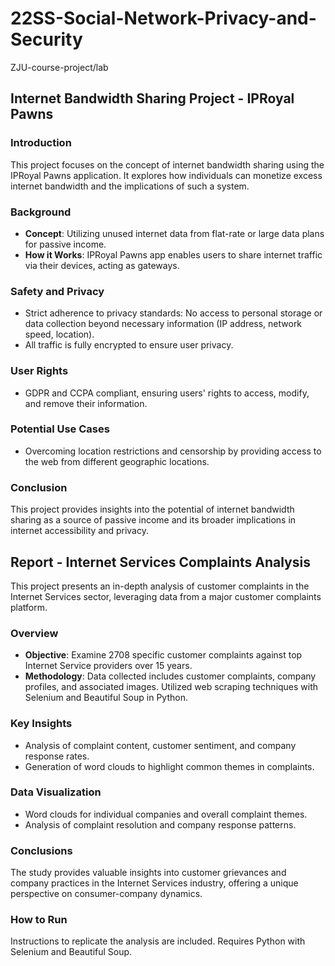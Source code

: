 # 22SS-Social-Network-Privacy-and-Security
ZJU-course-project/lab

## Internet Bandwidth Sharing Project - IPRoyal Pawns

### Introduction

This project focuses on the concept of internet bandwidth sharing using the IPRoyal Pawns application. It explores how individuals can monetize excess internet bandwidth and the implications of such a system.

### Background

- **Concept**: Utilizing unused internet data from flat-rate or large data plans for passive income.
- **How it Works**: IPRoyal Pawns app enables users to share internet traffic via their devices, acting as gateways.

### Safety and Privacy

- Strict adherence to privacy standards: No access to personal storage or data collection beyond necessary information (IP address, network speed, location).
- All traffic is fully encrypted to ensure user privacy.

### User Rights

- GDPR and CCPA compliant, ensuring users' rights to access, modify, and remove their information.

### Potential Use Cases

- Overcoming location restrictions and censorship by providing access to the web from different geographic locations.

### Conclusion

This project provides insights into the potential of internet bandwidth sharing as a source of passive income and its broader implications in internet accessibility and privacy.



## Report - Internet Services Complaints Analysis

This project presents an in-depth analysis of customer complaints in the Internet Services sector, leveraging data from a major customer complaints platform.

### Overview

- **Objective**: Examine 2708 specific customer complaints against top Internet Service providers over 15 years.
- **Methodology**: Data collected includes customer complaints, company profiles, and associated images. Utilized web scraping techniques with Selenium and Beautiful Soup in Python.

### Key Insights

- Analysis of complaint content, customer sentiment, and company response rates.
- Generation of word clouds to highlight common themes in complaints.

### Data Visualization

- Word clouds for individual companies and overall complaint themes.
- Analysis of complaint resolution and company response patterns.

### Conclusions

The study provides valuable insights into customer grievances and company practices in the Internet Services industry, offering a unique perspective on consumer-company dynamics.

### How to Run

Instructions to replicate the analysis are included. Requires Python with Selenium and Beautiful Soup.


